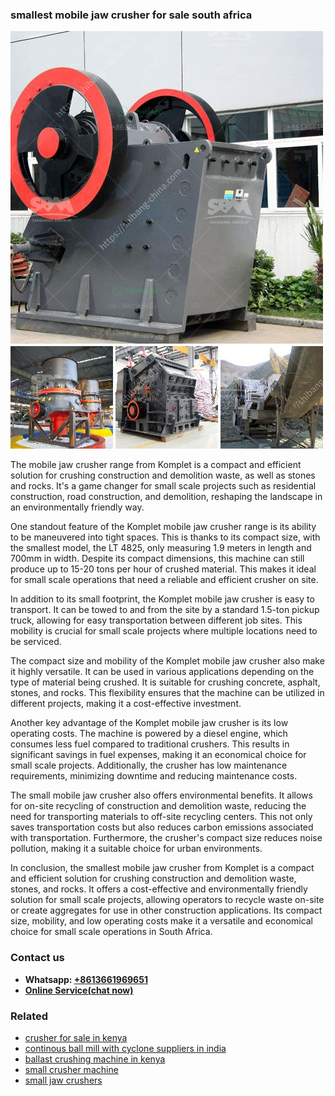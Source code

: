 <h3>smallest mobile jaw crusher for sale south africa</h3><img src='1702950508.jpg' alt=''><p>The mobile jaw crusher range from Komplet is a compact and efficient solution for crushing construction and demolition waste, as well as stones and rocks. It's a game changer for small scale projects such as residential construction, road construction, and demolition, reshaping the landscape in an environmentally friendly way.</p><p>One standout feature of the Komplet mobile jaw crusher range is its ability to be maneuvered into tight spaces. This is thanks to its compact size, with the smallest model, the LT 4825, only measuring 1.9 meters in length and 700mm in width. Despite its compact dimensions, this machine can still produce up to 15-20 tons per hour of crushed material. This makes it ideal for small scale operations that need a reliable and efficient crusher on site.</p><p>In addition to its small footprint, the Komplet mobile jaw crusher is easy to transport. It can be towed to and from the site by a standard 1.5-ton pickup truck, allowing for easy transportation between different job sites. This mobility is crucial for small scale projects where multiple locations need to be serviced.</p><p>The compact size and mobility of the Komplet mobile jaw crusher also make it highly versatile. It can be used in various applications depending on the type of material being crushed. It is suitable for crushing concrete, asphalt, stones, and rocks. This flexibility ensures that the machine can be utilized in different projects, making it a cost-effective investment.</p><p>Another key advantage of the Komplet mobile jaw crusher is its low operating costs. The machine is powered by a diesel engine, which consumes less fuel compared to traditional crushers. This results in significant savings in fuel expenses, making it an economical choice for small scale projects. Additionally, the crusher has low maintenance requirements, minimizing downtime and reducing maintenance costs.</p><p>The small mobile jaw crusher also offers environmental benefits. It allows for on-site recycling of construction and demolition waste, reducing the need for transporting materials to off-site recycling centers. This not only saves transportation costs but also reduces carbon emissions associated with transportation. Furthermore, the crusher's compact size reduces noise pollution, making it a suitable choice for urban environments.</p><p>In conclusion, the smallest mobile jaw crusher from Komplet is a compact and efficient solution for crushing construction and demolition waste, stones, and rocks. It offers a cost-effective and environmentally friendly solution for small scale projects, allowing operators to recycle waste on-site or create aggregates for use in other construction applications. Its compact size, mobility, and low operating costs make it a versatile and economical choice for small scale operations in South Africa.</p><h3>Contact us</h3><ul><li><strong>Whatsapp:&nbsp;<a href="https://wa.me/8613661969651">+8613661969651</a></strong></li><li><a href="https://swt.shibang-china.com/?git&amp;zhl&amp;smallest mobile jaw crusher for sale south africa"><strong>Online Service(chat now)</strong></a></li></ul><h3>Related</h3><ul><li><a href='crusher for sale in kenya.md'>crusher for sale in kenya</a></li><li><a href='continous ball mill with cyclone suppliers in india.md'>continous ball mill with cyclone suppliers in india</a></li><li><a href='ballast crushing machine in kenya.md'>ballast crushing machine in kenya</a></li><li><a href='small crusher machine.md'>small crusher machine</a></li><li><a href='small jaw crushers.md'>small jaw crushers</a></li></ul>